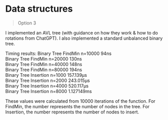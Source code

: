 # Data structures
> Option 3

I implemented an AVL tree (with guidance on how they work & how to do rotations from ChatGPT).
I also implemented a standard unbalanced binary tree.

Timing results:
Binary Tree FindMin n=10000 94ns\
Binary Tree FindMin n=20000 130ns\
Binary Tree FindMin n=40000 148ns\
Binary Tree FindMin n=80000 194ns\
Binary Tree Insertion n=1000 157.139µs\
Binary Tree Insertion n=2000 243.015µs\
Binary Tree Insertion n=4000 520.117µs\
Binary Tree Insertion n=8000 1.127149ms

These values were calculated from 10000 iterations of the function. For FindMin, the number 
represents the number of nodes in the tree. For Insertion, the number represents the number
of nodes to insert.









